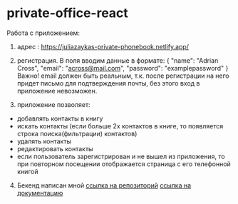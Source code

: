 # private-office-react

Работа с приложением:

1. адрес : https://juliazaykas-private-phonebook.netlify.app/

2. регистрация. В поля вводим данные в формате: { "name": "Adrian Cross",
   "email": "across@mail.com", "password": "examplepassword" }
   Важно! email должен быть реальным, т.к. после регистрации на него придет письмо для подтверждения почты, без этого вход в приложение невозможен.

3. приложение позволяет:

- добавлять контакты в книгу
- искать контакты (если больше 2х контактов в книге, то появляется строка
  поиска(фильтрации) контактов)
- удалять контакты
- редактировать контакты
- если пользователь зарегистрирован и не вышел из приложения, то при повторном
  посещении отображается страница с его телефонной книгой

4. Бекенд написан мной
 [ссылка на репозиторий](https://github.com/JuliaZaykaS/nodejs-hw-rest-api)
 [ссылка на документацию](https://backend-for-phonebook.up.railway.app/api-docs/)
